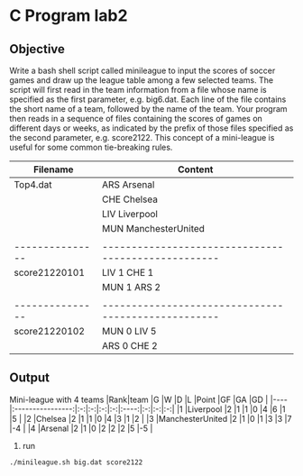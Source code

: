 # C Program lab2

## **Objective**
Write a bash shell script called
minileague to input the scores of soccer games and draw up the league table among a few selected
teams. The script will first read in the team information from a file whose name is specified as the first
parameter, e.g. big6.dat. Each line of the file contains the short name of a team, followed by the
name of the team. Your program then reads in a sequence of files containing the scores of games on
different days or weeks, as indicated by the prefix of those files specified as the second parameter, e.g.
score2122. This concept of a mini-league is useful for some common tie-breaking rules.

|Filename       |Content                                            |
|---------------|---------------------------------------------------|
|Top4.dat       |ARS Arsenal                                        |
|               |CHE Chelsea                                        |
|               |LIV Liverpool                                      |
|               |MUN ManchesterUnited                               |
|               |                                                   |
|---------------|---------------------------------------------------|
|score21220101  |LIV 1 CHE 1                                        |
|               |MUN 1 ARS 2                                        |
|               |                                                   |
|---------------|---------------------------------------------------|
|score21220102  |MUN 0 LIV 5                                        |
|               |ARS 0 CHE 2                                        |


## Output
Mini-league with 4 teams
|Rank|team              |G  |W  |D  |L  |Point |GF |GA |GD |
|----|:----------------:|:-:|:-:|:-:|:-:|:----:|:-:|:-:|:-:|
|1   |Liverpool         |2  |1  |1  |0  |4     |6  |1  |5  |
|2   |Chelsea           |2  |1  |1  |0  |4     |3  |1  |2  |
|3   |ManchesterUnited  |2  |1  |0  |1  |3     |3  |7  |-4 |
|4   |Arsenal           |2  |1  |0  |2  |2     |2  |5  |-5 |

1. run
```
./minileague.sh big.dat score2122   
```